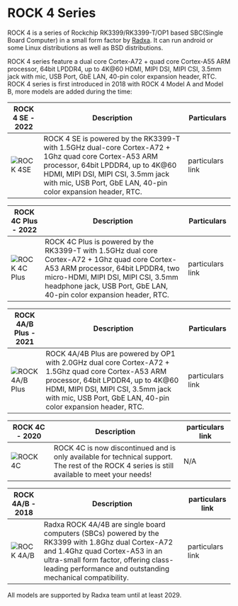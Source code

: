 ﻿---
sidebar_label: 'Products Introductions'
sidebar_position: 2
---

# ROCK 4 Series

ROCK 4 is a series of Rockchip RK3399/RK3399-T/OP1 based SBC(Single
Board Computer) in a small form factor by
[Radxa](https://radxa.com/). It can run android or some
Linux distributions as well as BSD distributions.

ROCK 4 series feature a dual core Cortex-A72 + quad core Cortex-A55 ARM
processor, 64bit LPDDR4, up to 4K@60 HDMI, MIPI DSI, MIPI CSI, 3.5mm
jack with mic, USB Port, GbE LAN, 40-pin color expansion header, RTC.
ROCK 4 series is first introduced in 2018 with ROCK 4 Model A and Model
B, more models are added during the time:

|ROCK 4 SE - 2022|Description|Particulars|
|---|---|---|
|![ROCK 4SE](/img/rock4/4se.webp)|ROCK 4 SE is powered by the RK3399-T with 1.5GHz dual-core Cortex-A72 + 1Ghz quad core Cortex-A53 ARM processor, 64bit LPDDR4, up to 4K@60 HDMI, MIPI DSI, MIPI CSI, 3.5mm jack with mic, USB Port, GbE LAN, 40-pin color expansion header, RTC. |particulars link|

|ROCK 4C Plus - 2022|Description|Particulars|
|---|---|---|
|![ROCK 4C Plus](/img/rock4/4c+.webp)|ROCK 4C Plus is powered by the RK3399-T with 1.5GHz dual core Cortex-A72 + 1Ghz quad core Cortex-A53 ARM processor, 64bit LPDDR4, two micro-HDMI, MIPI DSI, MIPI CSI, 3.5mm headphone jack, USB Port, GbE LAN, 40-pin color expansion header, RTC. |particulars link|

|ROCK 4A/B Plus - 2021|Description|Particulars|
|---|---|---|
|![ROCK 4A/B Plus](/img/rock4/4a+.webp)|ROCK 4A/4B Plus are powered by OP1 with 2.0GHz dual core Cortex-A72 + 1.5Ghz quad core Cortex-A53 ARM processor, 64bit LPDDR4, up to 4K@60 HDMI, MIPI DSI, MIPI CSI, 3.5mm jack with mic, USB Port, GbE LAN, 40-pin color expansion header, RTC. |particulars link|

| ROCK 4C - 2020 | Description|particulars link|
|---|---|---|
|![ROCK 4C](/img/rock4/4c.webp)| ROCK 4C is now discontinued and is only available for technical support.<br/>The rest of the ROCK 4 series is still available to meet your needs! |N/A|

| ROCK 4A/B - 2018 |Description|particulars link|
|---|---|---|
|![ROCK 4A/B](/img/rock4/4b.webp)| Radxa ROCK 4A/4B are single board computers (SBCs) powered by the RK3399 with 1.8Ghz dual Cortex-A72 and 1.4Ghz quad Cortex-A53 in an ultra-small form factor, offering class-leading performance and outstanding mechanical compatibility.  |particulars link|

All models are supported by Radxa team until at least 2029.

